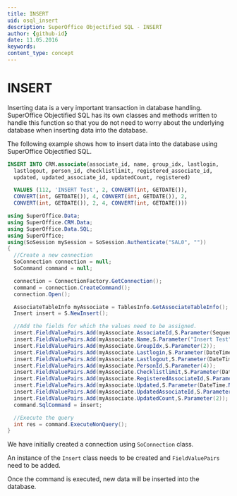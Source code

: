 ```yaml
---
title: INSERT
uid: osql_insert
description: SuperOffice Objectified SQL - INSERT
author: {github-id}
date: 11.05.2016
keywords:
content_type: concept
---
```


# INSERT

Inserting data is a very important transaction in database handling. SuperOffice Objectified SQL has its own classes and methods written to handle this function so that you do not need to worry about the underlying database when inserting data into the database.

The following example shows how to insert data into the database using SuperOffice Objectified SQL.

```SQL
INSERT INTO CRM.associate(associate_id, name, group_idx, lastlogin,
  lastlogout, person_id, checklistlimit, registered_associate_id,
  updated, updated_associate_id, updatedCount, registered)

  VALUES (112, 'INSERT Test', 2, CONVERT(int, GETDATE()),
  CONVERT(int, GETDATE()), 4, CONVERT(int, GETDATE()), 2,
  CONVERT(int, GETDATE()), 2, 4, CONVERT(int, GETDATE()))
```

```csharp
using SuperOffice.Data;
using SuperOffice.CRM.Data;
using SuperOffice.Data.SQL;
using SuperOffice;
using(SoSession mySession = SoSession.Authenticate("SAL0", ""))
{
  //Create a new connection
  SoConnection connection = null;
  SoCommand command = null;

  connection = ConnectionFactory.GetConnection();
  command = connection.CreateCommand();
  connection.Open();

  AssociateTableInfo myAssociate = TablesInfo.GetAssociateTableInfo();
  Insert insert = S.NewInsert();

  //Add the fields for which the values need to be assigned.
  insert.FieldValuePairs.Add(myAssociate.AssociateId,S.Parameter(Sequence.GetNext(myAssociate)));
  insert.FieldValuePairs.Add(myAssociate.Name,S.Parameter("Insert Test"));
  insert.FieldValuePairs.Add(myAssociate.GroupIdx,S.Parameter(2));
  insert.FieldValuePairs.Add(myAssociate.Lastlogin,S.Parameter(DateTime.Now));
  insert.FieldValuePairs.Add(myAssociate.Lastlogout,S.Parameter(DateTime.Now));
  insert.FieldValuePairs.Add(myAssociate.PersonId,S.Parameter(4));
  insert.FieldValuePairs.Add(myAssociate.Checklistlimit,S.Parameter(DateTime.Now));
  insert.FieldValuePairs.Add(myAssociate.RegisteredAssociateId,S.Parameter(2));
  insert.FieldValuePairs.Add(myAssociate.Updated,S.Parameter(DateTime.Now));
  insert.FieldValuePairs.Add(myAssociate.UpdatedAssociateId,S.Parameter(2));
  insert.FieldValuePairs.Add(myAssociate.UpdatedCount,S.Parameter(2));
  command.SqlCommand = insert;

  //Execute the query
  int res = command.ExecuteNonQuery();
}
```

We have initially created a connection using `SoConnection` class.

An instance of the `Insert` class needs to be created and `FieldValuePairs` need to be added.

Once the command is executed, new data will be inserted into the database.
